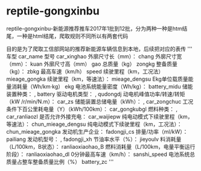 # reptile-gongxinbu
reptile-gongxinbu-新能源推荐推车2017年1批到12批，分为两种一种是htm结尾，一种是html结尾，爬取规则不同所以有两套代码

目的是为了爬取工信部网站的推荐新能源车辆信息到本地，后续把对应的表传
'''
车型  	car_name
型号	car_xinghao
外廓尺寸长（mm）：	chang
外廓尺寸宽（mm）：	kuan
外廓尺寸高（mm）	gao
总质量（kg）	zongkg
整备质量（kg）：	zbkg
 最高车速（km/h）	speed
续驶里程（km，工况法）	mieage_gongka
续驶里程（km，等速法）：	mieage_dengsu
Ekg单位载质量能量消耗量（Wh/km·kg）	 ekg
电池系统能量密度（Wh/kg）：	battery_midu
储能装置种类：  ,	 battery
驱动电机类型：  ,	qudongdj
动电机峰值功率/转速/转矩（kW /r/min/N.m）：	car_zs
储能装置总储电量（kWh）：  ,	car_zongchuc
工况条件下百公里耗电量（Y）（kWh/100km）：	car_gongkubgl
燃料种类：  ,	car_ranliaozl
 是否允许外接充电：	car_waijiepw
纯电动模式下续驶里程（km，等速法）：	chun_mieage_dengsu
纯电动模式下续驶里程（km，工况法）：	chun_mieage_gongka
发动机生产企业：	fadongji_cs
排量/功率（ml/kW）：	pailiang
发动机型号：  , 	fadongji_xh
节油率水平（%）：	jieyoulv
料消耗量（L/100km，B状态）：	ranliaoxiaohao_B
燃料消耗量（L/100km，电量平衡运行阶段）：	ranliaoxiaohao_dl
0分钟最高车速（km/h）：	sanshi_speed
电池系统总质量占整车整备质量比例（%）	battery_zc
'''
